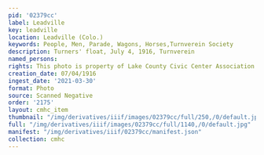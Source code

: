 ```yaml
---
pid: '02379cc'
label: Leadville
key: leadville
location: Leadville (Colo.)
keywords: People, Men, Parade, Wagons, Horses,Turnverein Society
description: Turners' float, July 4, 1916, Turnverein
named_persons: 
rights: This photo is property of Lake County Civic Center Association.
creation_date: 07/04/1916
ingest_date: '2021-03-30'
format: Photo
source: Scanned Negative
order: '2175'
layout: cmhc_item
thumbnail: "/img/derivatives/iiif/images/02379cc/full/250,/0/default.jpg"
full: "/img/derivatives/iiif/images/02379cc/full/1140,/0/default.jpg"
manifest: "/img/derivatives/iiif/02379cc/manifest.json"
collection: cmhc
---
```

